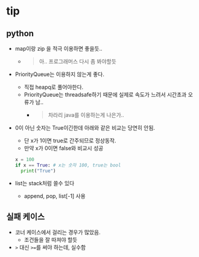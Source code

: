 # tip

## python 

- map이랑 zip 을 적극 이용하면 좋을듯.. 
  - > 아.. 프로그래머스 다시 좀 봐야할듯

- PriorityQueue는 이용하지 않는게 좋다. 
  - 직접 heapq로 풀어야한다. 
  - PriorityQueue는 threadsafe하기 때문에 실제로 속도가 느려서 시간초과 오류가 남..
    - > 차라리 java를 이용하는게 나은가..

- 0이 아닌 숫자는 True이긴한데 아래와 같은 비교는 당연히 안됨. 
  - 단 x가 1이면 true로 간주되므로 정상동작. 
  - 만약 x가 0이면 false와 비교시 성공
  ```python
  x = 100
  if x == True: # x는 숫자 100, true는 bool
    print("True")
  ```
- list는 stack처럼 쓸수 있다
  - append, pop, list[-1] 사용


## 실패 케이스

- 코너 케이스에서 걸리는 경우가 많았음. 
  - 조건들을 잘 따져야 할듯
- `>` 대신 `>=`를 써야 하는데, 실수함